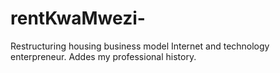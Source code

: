 # rentKwaMwezi-
Restructuring housing business model
Internet and technology enterpreneur.
Addes my professional history.
